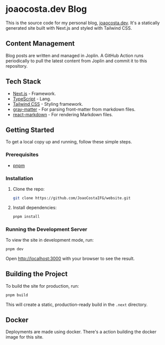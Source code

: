 # joaocosta.dev Blog

This is the source code for my personal blog,
[joaocosta.dev](https://joaocosta.dev). It's a statically generated site built
with Next.js and styled with Tailwind CSS.

## Content Management

Blog posts are written and managed in Joplin. A GitHub Action runs periodically
to pull the latest content from Joplin and commit it to this repository.

## Tech Stack

- [Next.js](https://nextjs.org/) - Framework.
- [TypeScript](https://www.typescriptlang.org/) - Lang.
- [Tailwind CSS](https://tailwindcss.com/) - Styling framework.
- [gray-matter](https://github.com/jonschlinkert/gray-matter) - For parsing
  front-matter from markdown files.
- [react-markdown](https://github.com/remarkjs/react-markdown) - For rendering
  Markdown files.

## Getting Started

To get a local copy up and running, follow these simple steps.

### Prerequisites

- [pnpm](https://pnpm.io/installation)

### Installation

1. Clone the repo:

   ```sh
   git clone https://github.com/JoaoCostaIFG/website.git
   ```

2. Install dependencies:

   ```sh
   pnpm install
   ```

### Running the Development Server

To view the site in development mode, run:

```bash
pnpm dev
```

Open [http://localhost:3000](http://localhost:3000) with your browser to see the
result.

## Building the Project

To build the site for production, run:

```bash
pnpm build
```

This will create a static, production-ready build in the `.next` directory.

## Docker

Deployments are made using docker. There's a action building the docker image
for this site.
